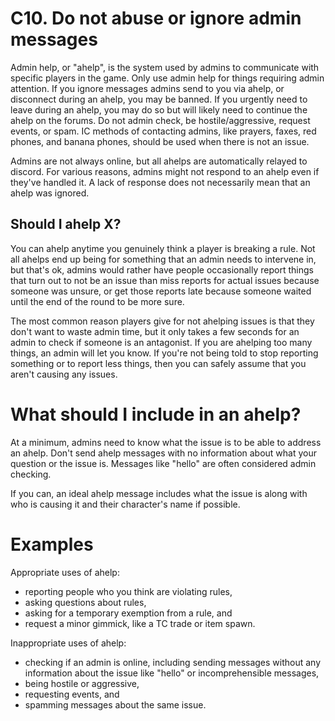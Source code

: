 # C10. Do not abuse or ignore admin messages

Admin help, or "ahelp", is the system used by admins to communicate with specific players in the game. Only use admin help for things requiring admin attention. If you ignore messages admins send to you via ahelp, or disconnect during an ahelp, you may be banned. If you urgently need to leave during an ahelp, you may do so but will likely need to continue the ahelp on the forums. Do not admin check, be hostile/aggressive, request events, or spam. IC methods of contacting admins, like prayers, faxes, red phones, and banana phones, should be used when there is not an issue.

Admins are not always online, but all ahelps are automatically relayed to discord. For various reasons, admins might not respond to an ahelp even if they've handled it. A lack of response does not necessarily mean that an ahelp was ignored.

## Should I ahelp X?
You can ahelp anytime you genuinely think a player is breaking a rule. Not all ahelps end up being for something that an admin needs to intervene in, but that's ok, admins would rather have people occasionally report things that turn out to not be an issue than miss reports for actual issues because someone was unsure, or get those reports late because someone waited until the end of the round to be more sure.

The most common reason players give for not ahelping issues is that they don't want to waste admin time, but it only takes a few seconds for an admin to check if someone is an antagonist. If you are ahelping too many things, an admin will let you know. If you're not being told to stop reporting something or to report less things, then you can safely assume that you aren't causing any issues.

# What should I include in an ahelp?
At a minimum, admins need to know what the issue is to be able to address an ahelp. Don't send ahelp messages with no information about what your question or the issue is. Messages like "hello" are often considered admin checking.

If you can, an ideal ahelp message includes what the issue is along with who is causing it and their character's name if possible.

# Examples
Appropriate uses of ahelp:
- reporting people who you think are violating rules,
- asking questions about rules,
- asking for a temporary exemption from a rule, and
- request a minor gimmick, like a TC trade or item spawn.

Inappropriate uses of ahelp:
- checking if an admin is online, including sending messages without any information about the issue like "hello" or incomprehensible messages,
- being hostile or aggressive,
- requesting events, and
- spamming messages about the same issue.
